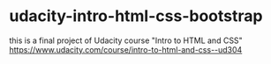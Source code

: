 # udacity-intro-html-css-bootstrap
this is a final project of Udacity course "Intro to HTML and CSS"
https://www.udacity.com/course/intro-to-html-and-css--ud304


